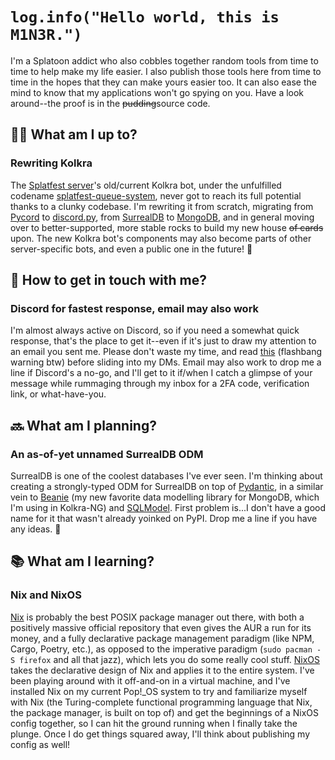 # `log.info("Hello world, this is M1N3R.")`
I'm a Splatoon addict who also cobbles together random tools from time to time to help make my life easier.
I also publish those tools here from time to time in the hopes that they can make yours easier too.
It can also ease the mind to know that my applications won't go spying on you. Have a look around--the proof is in the ~~pudding~~source code.

## 👨‍💻 What am I up to?
### Rewriting Kolkra
The [Splatfest server](https://discord.gg/cs42uFePRw)'s old/current Kolkra bot, under the unfulfilled codename [splatfest-queue-system](https://github.com/m1n0rm1n3r/splatfest-queue-system), never got to reach its full potential thanks to a clunky codebase.
I'm rewriting it from scratch, migrating from [Pycord](https://github.com/Pycord-Development/pycord/) to [discord.py](https://github.com/Rapptz/discord.py), from [SurrealDB](https://github.com/surrealdb/surrealdb) to [MongoDB](https://github.com/mongodb/mongo), and in general moving over to better-supported, more stable rocks to build my new house ~~of cards~~ upon.
The new Kolkra bot's components may also become parts of other server-specific bots, and even a public one in the future! 👀

## 💬 How to get in touch with me?
### Discord for fastest response, email may also work
I'm almost always active on Discord, so if you need a somewhat quick response, that's the place to get it--even if it's just to draw my attention to an email you sent me. Please don't waste my time, and read [this](https://nohello.net) (flashbang warning btw) before sliding into my DMs.
Email may also work to drop me a line if Discord's a no-go, and I'll get to it if/when I catch a glimpse of your message while rummaging through my inbox for a 2FA code, verification link, or what-have-you.

## 🔜 What am I planning?
### An as-of-yet unnamed SurrealDB ODM
SurrealDB is one of the coolest databases I've ever seen.
I'm thinking about creating a strongly-typed ODM for SurrealDB on top of [Pydantic](https://github.com/pydantic/pydantic), in a similar vein to [Beanie](https://github.com/roman-right/beanie) (my new favorite data modelling library for MongoDB, which I'm using in Kolkra-NG) and [SQLModel](https://github.com/tiangolo/sqlmodel).
First problem is...I don't have a good name for it that wasn't already yoinked on PyPI. Drop me a line if you have any ideas. 🤔

## 📚 What am I learning?
### Nix and NixOS
[Nix](https://nix.dev) is probably the best POSIX package manager out there, with both a positively massive official repository that even gives the AUR a run for its money, and a fully declarative package management paradigm (like NPM, Cargo, Poetry, etc.), as opposed to the imperative paradigm (`sudo pacman -S firefox` and all that jazz), which lets you do some really cool stuff.
[NixOS](https://nixos.org/) takes the declarative design of Nix and applies it to the entire system. I've been playing around with it off-and-on in a virtual machine, and I've installed Nix on my current Pop!_OS system to try and familiarize myself with Nix (the Turing-complete functional programming language that Nix, the package manager, is built on top of) and get the beginnings of a NixOS config together, so I can hit the ground running when I finally take the plunge.
Once I do get things squared away, I'll think about publishing my config as well!


<!--
**M1N0RM1N3R/M1N0RM1N3R** is a ✨ _special_ ✨ repository because its `README.md` (this file) appears on your GitHub profile.

Here are some ideas to get you started:

- 🔭 I’m currently working on ...
- 🌱 I’m currently learning ...
- 👯 I’m looking to collaborate on ...
- 🤔 I’m looking for help with ...
- 💬 Ask me about ...
- 📫 How to reach me: ...
- 😄 Pronouns: ...
- ⚡ Fun fact: ...
-->
